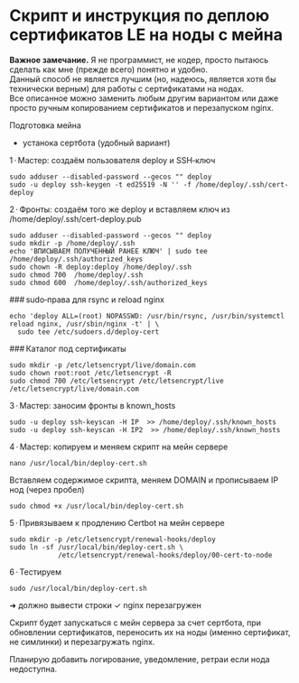# Скрипт и инструкция по деплою сертификатов LE на ноды с мейна

**Важное замечание.** Я не программист, не кодер, просто пытаюсь сделать как мне (прежде всего) понятно и удобно.  
Данный способ не является лучшим (но, надеюсь, является хотя бы технически верным) для работы с сертификатами на нодах.  
Все описанное можно заменить любым другим вариантом или даже просто ручным копированием сертификатов и перезапуском nginx.

Подготовка мейна
- устанока сертбота (удобный вариант)

1 · Мастер: создаём пользователя deploy и SSH‑ключ

```
sudo adduser --disabled-password --gecos "" deploy
sudo -u deploy ssh-keygen -t ed25519 -N '' -f /home/deploy/.ssh/cert-deploy
```

2 · Фронты: создаём того же deploy и вставляем ключ из /home/deploy/.ssh/cert-deploy.pub

```
sudo adduser --disabled-password --gecos "" deploy
sudo mkdir -p /home/deploy/.ssh
echo 'ВПИСЫВАЕМ ПОЛУЧЕННЫЙ РАНЕЕ КЛЮЧ' | sudo tee /home/deploy/.ssh/authorized_keys
sudo chown -R deploy:deploy /home/deploy/.ssh
sudo chmod 700  /home/deploy/.ssh
sudo chmod 600  /home/deploy/.ssh/authorized_keys
```
### sudo‑права для rsync и reload nginx

```
echo 'deploy ALL=(root) NOPASSWD: /usr/bin/rsync, /usr/bin/systemctl reload nginx, /usr/sbin/nginx -t' | \
  sudo tee /etc/sudoers.d/deploy-cert
```

### Каталог под сертификаты

```
sudo mkdir -p /etc/letsencrypt/live/domain.com
sudo chown root:root /etc/letsencrypt -R
sudo chmod 700 /etc/letsencrypt /etc/letsencrypt/live /etc/letsencrypt/live/domain.com
```

3 · Мастер: заносим фронты в known_hosts

```
sudo -u deploy ssh-keyscan -H IP  >> /home/deploy/.ssh/known_hosts
sudo -u deploy ssh-keyscan -H IP2  >> /home/deploy/.ssh/known_hosts
```

4 · Мастер: копируем и меняем скрипт на мейн сервере

```
nano /usr/local/bin/deploy-cert.sh
```

Вставляем содержимое скрипта, меняем DOMAIN и прописываем IP нод (через пробел)

```
sudo chmod +x /usr/local/bin/deploy-cert.sh
```

5 · Привязываем к продлению Certbot на мейн сервере

```
sudo mkdir -p /etc/letsencrypt/renewal-hooks/deploy
sudo ln -sf /usr/local/bin/deploy-cert.sh \
            /etc/letsencrypt/renewal-hooks/deploy/00-cert-to-node
```

6 · Тестируем

```
sudo /usr/local/bin/deploy-cert.sh
```
➜ должно вывести строки ✓ nginx перезагружен

Скрипт будет запускаться с мейн сервера за счет сертбота, при обновлении сертификатов, переносить их на ноды (именно сертификат, не симлинки) и перезагружать nginx.

Планирую добавить логирование, уведомление, ретраи если нода недоступна.
